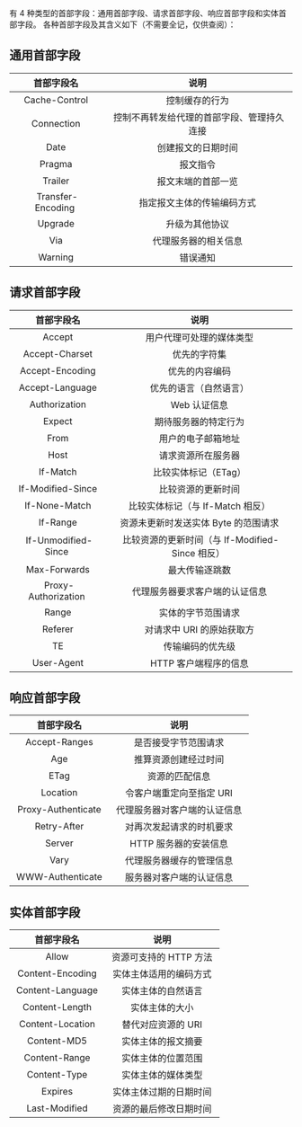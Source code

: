 有 4 种类型的首部字段：通用首部字段、请求首部字段、响应首部字段和实体首部字段。
各种首部字段及其含义如下（不需要全记，仅供查阅）：

## 通用首部字段

|   首部字段名   |                             说明                             |
| :-------------------: | :---------------------------------------------------------------: |
|    Cache-Control    |                      控制缓存的行为                      |
|     Connection     |  控制不再转发给代理的首部字段、管理持久连接 |
|        Date        |                   创建报文的日期时间                   |
|       Pragma       |                          报文指令                          |
|       Trailer       |                   报文末端的首部一览                   |
|  Transfer-Encoding  |             指定报文主体的传输编码方式             |
|       Upgrade       |                      升级为其他协议                      |
|         Via         |                 代理服务器的相关信息                 |
|       Warning       |                          错误通知                          |

## 请求首部字段

|    首部字段名    |                              说明                              |
| :---------------------: | :-----------------------------------------------------------------: |
|        Accept        |               用户代理可处理的媒体类型               |
|    Accept-Charset    |                        优先的字符集                        |
|    Accept-Encoding    |                       优先的内容编码                       |
|    Accept-Language    |                 优先的语言（自然语言）                 |
|     Authorization     |                         Web 认证信息                         |
|        Expect        |                  期待服务器的特定行为                  |
|         From         |                    用户的电子邮箱地址                    |
|         Host         |                    请求资源所在服务器                    |
|       If-Match       |                   比较实体标记（ETag）                   |
|   If-Modified-Since   |                    比较资源的更新时间                    |
|     If-None-Match     |           比较实体标记（与 If-Match 相反）           |
|       If-Range       |       资源未更新时发送实体 Byte 的范围请求       |
|  If-Unmodified-Since  |  比较资源的更新时间（与 If-Modified-Since 相反）  |
|     Max-Forwards     |                       最大传输逐跳数                       |
|  Proxy-Authorization  |           代理服务器要求客户端的认证信息           |
|         Range         |                    实体的字节范围请求                    |
|        Referer        |               对请求中 URI 的原始获取方               |
|          TE          |                     传输编码的优先级                     |
|      User-Agent      |                  HTTP 客户端程序的信息                  |

## 响应首部字段

|   首部字段名   |                    说明                    |
| :--------------------: | :--------------------------------------------: |
|    Accept-Ranges    |        是否接受字节范围请求        |
|         Age         |        推算资源创建经过时间        |
|         ETag         |            资源的匹配信息            |
|       Location       |     令客户端重定向至指定 URI     |
|  Proxy-Authenticate  |  代理服务器对客户端的认证信息  |
|     Retry-After     |     对再次发起请求的时机要求     |
|        Server        |        HTTP 服务器的安装信息        |
|         Vary         |     代理服务器缓存的管理信息     |
|   WWW-Authenticate   |     服务器对客户端的认证信息     |

## 实体首部字段

|   首部字段名   |                说明                |
| :------------------: | :-----------------------------------: |
|       Allow       |  资源可支持的 HTTP 方法  |
|  Content-Encoding  |  实体主体适用的编码方式  |
|  Content-Language  |     实体主体的自然语言     |
|   Content-Length   |        实体主体的大小        |
|  Content-Location  |     替代对应资源的 URI     |
|    Content-MD5    |     实体主体的报文摘要     |
|   Content-Range   |     实体主体的位置范围     |
|    Content-Type    |     实体主体的媒体类型     |
|      Expires      |  实体主体过期的日期时间  |
|   Last-Modified   |  资源的最后修改日期时间  |
